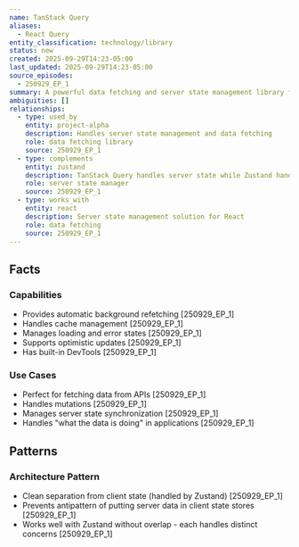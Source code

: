 ```yaml
---
name: TanStack Query
aliases:
  - React Query
entity_classification: technology/library
status: new
created: 2025-09-29T14:23-05:00
last_updated: 2025-09-29T14:23-05:00
source_episodes:
  - 250929_EP_1
summary: A powerful data fetching and server state management library for React applications. Selected for handling server state and caching in Project Alpha.
ambiguities: []
relationships:
  - type: used_by
    entity: project-alpha
    description: Handles server state management and data fetching
    role: data fetching library
    source: 250929_EP_1
  - type: complements
    entity: zustand
    description: TanStack Query handles server state while Zustand handles client state
    role: server state manager
    source: 250929_EP_1
  - type: works_with
    entity: react
    description: Server state management solution for React
    role: data fetching
    source: 250929_EP_1
---
```


## Facts

### Capabilities
- Provides automatic background refetching [250929_EP_1]
- Handles cache management [250929_EP_1]
- Manages loading and error states [250929_EP_1]
- Supports optimistic updates [250929_EP_1]
- Has built-in DevTools [250929_EP_1]

### Use Cases
- Perfect for fetching data from APIs [250929_EP_1]
- Handles mutations [250929_EP_1]
- Manages server state synchronization [250929_EP_1]
- Handles "what the data is doing" in applications [250929_EP_1]

## Patterns

### Architecture Pattern
- Clean separation from client state (handled by Zustand) [250929_EP_1]
- Prevents antipattern of putting server data in client state stores [250929_EP_1]
- Works well with Zustand without overlap - each handles distinct concerns [250929_EP_1]
